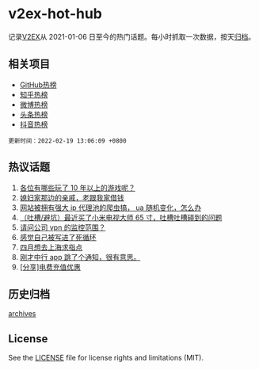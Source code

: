 # v2ex-hot-hub

 记录[V2EX](https://www.v2ex.com/)从 2021-01-06 日至今的热门话题。每小时抓取一次数据，按天[归档](archives)。
 
 ## 相关项目

- [GitHub热榜](https://github.com/lonnyzhang423/github-hot-hub)
- [知乎热榜](https://github.com/lonnyzhang423/zhihu-hot-hub)
- [微博热榜](https://github.com/lonnyzhang423/weibo-hot-hub)
- [头条热榜](https://github.com/lonnyzhang423/toutiao-hot-hub)
- [抖音热榜](https://github.com/lonnyzhang423/douyin-hot-hub)


 `更新时间：2022-02-19 13:06:09 +0800`

## 热议话题

1. [各位有哪些玩了 10 年以上的游戏呢？](https://www.v2ex.com/t/834816)
1. [媳妇家那边的亲戚，老跟我家借钱](https://www.v2ex.com/t/834774)
1. [网站被拥有强大 ip 代理池的爬虫搞， ua 随机变化，怎么办](https://www.v2ex.com/t/834902)
1. [（吐槽/避坑）最近买了小米电视大师 65 寸，吐槽吐槽碰到的问题](https://www.v2ex.com/t/834822)
1. [请问公司 vpn 的监控范围？](https://www.v2ex.com/t/834944)
1. [感觉自己被写进了死循环](https://www.v2ex.com/t/834805)
1. [四月想去上海求指点](https://www.v2ex.com/t/834797)
1. [刚才中行 app 跳了个通知，很有意思。](https://www.v2ex.com/t/834824)
1. [[分享]电费充值优惠](https://www.v2ex.com/t/834772)

## 历史归档

[archives](archives)

## License

See the [LICENSE](LICENSE) file for license rights and limitations (MIT).
